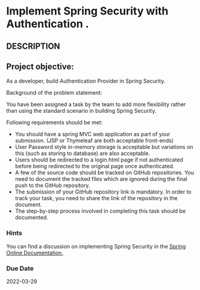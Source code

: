# Implement Spring Security with Authentication .
## DESCRIPTION

## Project objective: 

As a developer, build Authentication Provider in Spring Security.


Background of the problem statement: 

You have been assigned a task by the team to add more flexibility rather than using the standard scenario in building Spring Security.

Following requirements should be met: 

   * You should have a spring MVC web application as part of your submission. (JSP or Thymeleaf are both acceptable front-ends)
   * User Password style in-memory storage is acceptable but variations on this (such as storing to database) are also acceptable.
   * Users should be redirected to a login.html page if not authenticated before being redirected to the original page once authenticated.
   * A few of the source code should be tracked on GitHub repositories. You need to document the tracked  files which are ignored during the final push to the GitHub repository.
   * The submission of your GitHub repository link  is mandatory. In order to track your task, you need to share the link of the repository in the document. 
   * The step-by-step process involved in completing this task should be documented.


### Hints

You can find a discussion on implementing Spring Security in the [Spring Online Documentation.](https://spring.io/guides/gs/securing-web/)
 

### Due Date

2022-03-29

